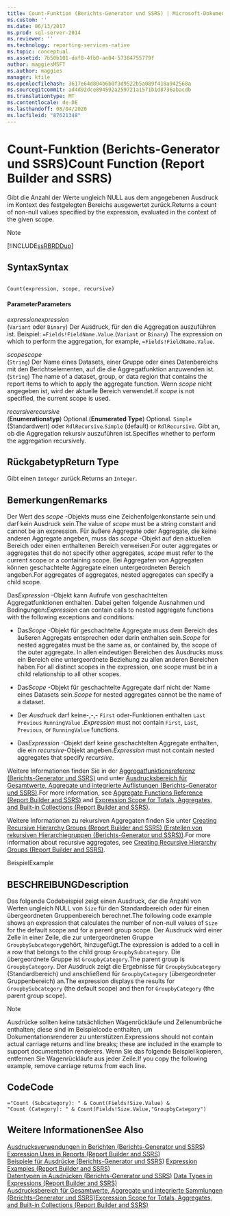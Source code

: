 ```yaml
---
title: Count-Funktion (Berichts-Generator und SSRS) | Microsoft-Dokumentation
ms.custom: ''
ms.date: 06/13/2017
ms.prod: sql-server-2014
ms.reviewer: ''
ms.technology: reporting-services-native
ms.topic: conceptual
ms.assetid: 7b50b101-daf8-4fb0-ae04-57384755779f
author: maggiesMSFT
ms.author: maggies
manager: kfile
ms.openlocfilehash: 3617e64d804b6b0f3d9522b5a089f418a942568a
ms.sourcegitcommit: ad4d92dce894592a259721a1571b1d8736abacdb
ms.translationtype: MT
ms.contentlocale: de-DE
ms.lasthandoff: 08/04/2020
ms.locfileid: "87621348"
---
```

# <a name="count-function-report-builder-and-ssrs"></a><span data-ttu-id="2efbc-102">Count-Funktion (Berichts-Generator und SSRS)</span><span class="sxs-lookup"><span data-stu-id="2efbc-102">Count Function (Report Builder and SSRS)</span></span>
  <span data-ttu-id="2efbc-103">Gibt die Anzahl der Werte ungleich NULL aus dem angegebenen Ausdruck im Kontext des festgelegten Bereichs ausgewertet zurück.</span><span class="sxs-lookup"><span data-stu-id="2efbc-103">Returns a count of non-null values specified by the expression, evaluated in the context of the given scope.</span></span>  
  
> [!NOTE]  
>  [!INCLUDE[ssRBRDDup](../../includes/ssrbrddup-md.md)]  
  
## <a name="syntax"></a><span data-ttu-id="2efbc-104">Syntax</span><span class="sxs-lookup"><span data-stu-id="2efbc-104">Syntax</span></span>  
  
```  
  
Count(expression, scope, recursive)  
```  
  
#### <a name="parameters"></a><span data-ttu-id="2efbc-105">Parameter</span><span class="sxs-lookup"><span data-stu-id="2efbc-105">Parameters</span></span>  
 <span data-ttu-id="2efbc-106">*expression*</span><span class="sxs-lookup"><span data-stu-id="2efbc-106">*expression*</span></span>  
 <span data-ttu-id="2efbc-107">(`Variant` oder `Binary`) Der Ausdruck, für den die Aggregation auszuführen ist. Beispiel: `=Fields!FieldName.Value`.</span><span class="sxs-lookup"><span data-stu-id="2efbc-107">(`Variant` or `Binary`) The expression on which to perform the aggregation, for example, `=Fields!FieldName.Value`.</span></span>  
  
 <span data-ttu-id="2efbc-108">*scope*</span><span class="sxs-lookup"><span data-stu-id="2efbc-108">*scope*</span></span>  
 <span data-ttu-id="2efbc-109">(`String`) Der Name eines Datasets, einer Gruppe oder eines Datenbereichs mit den Berichtselementen, auf die die Aggregatfunktion anzuwenden ist.</span><span class="sxs-lookup"><span data-stu-id="2efbc-109">(`String`) The name of a dataset, group, or data region that contains the report items to which to apply the aggregate function.</span></span> <span data-ttu-id="2efbc-110">Wenn *scope* nicht angegeben ist, wird der aktuelle Bereich verwendet.</span><span class="sxs-lookup"><span data-stu-id="2efbc-110">If *scope* is not specified, the current scope is used.</span></span>  
  
 <span data-ttu-id="2efbc-111">*recursive*</span><span class="sxs-lookup"><span data-stu-id="2efbc-111">*recursive*</span></span>  
 <span data-ttu-id="2efbc-112">(**Enumerationstyp**) Optional.</span><span class="sxs-lookup"><span data-stu-id="2efbc-112">(**Enumerated Type**) Optional.</span></span> <span data-ttu-id="2efbc-113">`Simple` (Standardwert) oder `RdlRecursive`.</span><span class="sxs-lookup"><span data-stu-id="2efbc-113">`Simple` (default) or `RdlRecursive`.</span></span> <span data-ttu-id="2efbc-114">Gibt an, ob die Aggregation rekursiv auszuführen ist.</span><span class="sxs-lookup"><span data-stu-id="2efbc-114">Specifies whether to perform the aggregation recursively.</span></span>  
  
## <a name="return-type"></a><span data-ttu-id="2efbc-115">Rückgabetyp</span><span class="sxs-lookup"><span data-stu-id="2efbc-115">Return Type</span></span>  
 <span data-ttu-id="2efbc-116">Gibt einen `Integer` zurück.</span><span class="sxs-lookup"><span data-stu-id="2efbc-116">Returns an `Integer`.</span></span>  
  
## <a name="remarks"></a><span data-ttu-id="2efbc-117">Bemerkungen</span><span class="sxs-lookup"><span data-stu-id="2efbc-117">Remarks</span></span>  
 <span data-ttu-id="2efbc-118">Der Wert des *scope* -Objekts muss eine Zeichenfolgenkonstante sein und darf kein Ausdruck sein.</span><span class="sxs-lookup"><span data-stu-id="2efbc-118">The value of *scope* must be a string constant and cannot be an expression.</span></span> <span data-ttu-id="2efbc-119">Für äußere Aggregate oder Aggregate, die keine anderen Aggregate angeben, muss das *scope* -Objekt auf den aktuellen Bereich oder einen enthaltenen Bereich verweisen.</span><span class="sxs-lookup"><span data-stu-id="2efbc-119">For outer aggregates or aggregates that do not specify other aggregates, *scope* must refer to the current scope or a containing scope.</span></span> <span data-ttu-id="2efbc-120">Bei Aggregaten von Aggregaten können geschachtelte Aggregate einen untergeordneten Bereich angeben.</span><span class="sxs-lookup"><span data-stu-id="2efbc-120">For aggregates of aggregates, nested aggregates can specify a child scope.</span></span>  
  
 <span data-ttu-id="2efbc-121">Das*Expression* -Objekt kann Aufrufe von geschachtelten Aggregatfunktionen enthalten. Dabei gelten folgende Ausnahmen und Bedingungen:</span><span class="sxs-lookup"><span data-stu-id="2efbc-121">*Expression* can contain calls to nested aggregate functions with the following exceptions and conditions:</span></span>  
  
-   <span data-ttu-id="2efbc-122">Das*Scope* -Objekt für geschachtelte Aggregate muss dem Bereich des äußeren Aggregats entsprechen oder darin enthalten sein.</span><span class="sxs-lookup"><span data-stu-id="2efbc-122">*Scope* for nested aggregates must be the same as, or contained by, the scope of the outer aggregate.</span></span> <span data-ttu-id="2efbc-123">In allen eindeutigen Bereichen des Ausdrucks muss ein Bereich eine untergeordnete Beziehung zu allen anderen Bereichen haben.</span><span class="sxs-lookup"><span data-stu-id="2efbc-123">For all distinct scopes in the expression, one scope must be in a child relationship to all other scopes.</span></span>  
  
-   <span data-ttu-id="2efbc-124">Das*Scope* -Objekt für geschachtelte Aggregate darf nicht der Name eines Datasets sein.</span><span class="sxs-lookup"><span data-stu-id="2efbc-124">*Scope* for nested aggregates cannot be the name of a dataset.</span></span>  
  
-   <span data-ttu-id="2efbc-125">Der *Ausdruck* darf keine-,-,- `First` oder-Funktionen enthalten `Last` `Previous` `RunningValue` .</span><span class="sxs-lookup"><span data-stu-id="2efbc-125">*Expression* must not contain `First`, `Last`, `Previous`, or `RunningValue` functions.</span></span>  
  
-   <span data-ttu-id="2efbc-126">Das*Expression* -Objekt darf keine geschachtelten Aggregate enthalten, die ein *recursive*-Objekt angeben.</span><span class="sxs-lookup"><span data-stu-id="2efbc-126">*Expression* must not contain nested aggregates that specify *recursive*.</span></span>  
  
 <span data-ttu-id="2efbc-127">Weitere Informationen finden Sie in der [Aggregatfunktionsreferenz (Berichts-Generator und SSRS)](report-builder-functions-aggregate-functions-reference.md) und unter [Ausdrucksbereich für Gesamtwerte, Aggregate und integrierte Auflistungen (Berichts-Generator und SSRS)](expression-scope-for-totals-aggregates-and-built-in-collections.md).</span><span class="sxs-lookup"><span data-stu-id="2efbc-127">For more information, see [Aggregate Functions Reference &#40;Report Builder and SSRS&#41;](report-builder-functions-aggregate-functions-reference.md) and [Expression Scope for Totals, Aggregates, and Built-in Collections &#40;Report Builder and SSRS&#41;](expression-scope-for-totals-aggregates-and-built-in-collections.md).</span></span>  
  
 <span data-ttu-id="2efbc-128">Weitere Informationen zu rekursiven Aggregaten finden Sie unter [Creating Recursive Hierarchy Groups (Report Builder and SSRS) (Erstellen von rekursiven Hierarchiegruppen (Berichts-Generator und SSRS))](creating-recursive-hierarchy-groups-report-builder-and-ssrs.md).</span><span class="sxs-lookup"><span data-stu-id="2efbc-128">For more information about recursive aggregates, see [Creating Recursive Hierarchy Groups &#40;Report Builder and SSRS&#41;](creating-recursive-hierarchy-groups-report-builder-and-ssrs.md).</span></span>  
  
 <span data-ttu-id="2efbc-129">Beispiel</span><span class="sxs-lookup"><span data-stu-id="2efbc-129">Example</span></span>  
  
## <a name="description"></a><span data-ttu-id="2efbc-130">BESCHREIBUNG</span><span class="sxs-lookup"><span data-stu-id="2efbc-130">Description</span></span>  
 <span data-ttu-id="2efbc-131">Das folgende Codebeispiel zeigt einen Ausdruck, der die Anzahl von Werten ungleich NULL von `Size` für den Standardbereich oder für einen übergeordneten Gruppenbereich berechnet.</span><span class="sxs-lookup"><span data-stu-id="2efbc-131">The following code example shows an expression that calculates the number of non-null values of `Size` for the default scope and for a parent group scope.</span></span> <span data-ttu-id="2efbc-132">Der Ausdruck wird einer Zelle in einer Zeile, die zur untergeordneten Gruppe `GroupbySubcategory`gehört, hinzugefügt.</span><span class="sxs-lookup"><span data-stu-id="2efbc-132">The expression is added to a cell in a row that belongs to the child group `GroupbySubcategory`.</span></span> <span data-ttu-id="2efbc-133">Die übergeordnete Gruppe ist `GroupbyCategory`.</span><span class="sxs-lookup"><span data-stu-id="2efbc-133">The parent group is `GroupbyCategory`.</span></span> <span data-ttu-id="2efbc-134">Der Ausdruck zeigt die Ergebnisse für `GroupbySubcategory` (Standardbereich) und anschließend für `GroupbyCategory` (übergeordneter Gruppenbereich) an.</span><span class="sxs-lookup"><span data-stu-id="2efbc-134">The expression displays the results for `GroupbySubcategory` (the default scope) and then for `GroupbyCategory` (the parent group scope).</span></span>  
  
> [!NOTE]  
>  <span data-ttu-id="2efbc-135">Ausdrücke sollten keine tatsächlichen Wagenrückläufe und Zeilenumbrüche enthalten; diese sind im Beispielcode enthalten, um Dokumentationsrenderer zu unterstützen.</span><span class="sxs-lookup"><span data-stu-id="2efbc-135">Expressions should not contain actual carriage returns and line breaks; these are included in the example to support documentation renderers.</span></span> <span data-ttu-id="2efbc-136">Wenn Sie das folgende Beispiel kopieren, entfernen Sie Wagenrückläufe aus jeder Zeile.</span><span class="sxs-lookup"><span data-stu-id="2efbc-136">If you copy the following example, remove carriage returns from each line.</span></span>  
  
## <a name="code"></a><span data-ttu-id="2efbc-137">Code</span><span class="sxs-lookup"><span data-stu-id="2efbc-137">Code</span></span>  
  
```  
="Count (Subcategory): " & Count(Fields!Size.Value) &   
"Count (Category): " & Count(Fields!Size.Value,"GroupbyCategory")  
```  
  
## <a name="see-also"></a><span data-ttu-id="2efbc-138">Weitere Informationen</span><span class="sxs-lookup"><span data-stu-id="2efbc-138">See Also</span></span>  
 <span data-ttu-id="2efbc-139">[Ausdrucksverwendungen in Berichten &#40;Berichts-Generator und SSRS&#41;](expression-uses-in-reports-report-builder-and-ssrs.md) </span><span class="sxs-lookup"><span data-stu-id="2efbc-139">[Expression Uses in Reports &#40;Report Builder and SSRS&#41;](expression-uses-in-reports-report-builder-and-ssrs.md) </span></span>  
 <span data-ttu-id="2efbc-140">[Beispiele für Ausdrücke &#40;Berichts-Generator und SSRS&#41;](expression-examples-report-builder-and-ssrs.md) </span><span class="sxs-lookup"><span data-stu-id="2efbc-140">[Expression Examples &#40;Report Builder and SSRS&#41;](expression-examples-report-builder-and-ssrs.md) </span></span>  
 <span data-ttu-id="2efbc-141">[Datentypen in Ausdrücken (Berichts-Generator und SSRS)](expressions-report-builder-and-ssrs.md) </span><span class="sxs-lookup"><span data-stu-id="2efbc-141">[Data Types in Expressions &#40;Report Builder and SSRS&#41;](expressions-report-builder-and-ssrs.md) </span></span>  
 [<span data-ttu-id="2efbc-142">Ausdrucksbereich für Gesamtwerte, Aggregate und integrierte Sammlungen &#40;Berichts-Generator und SSRS&#41;</span><span class="sxs-lookup"><span data-stu-id="2efbc-142">Expression Scope for Totals, Aggregates, and Built-in Collections &#40;Report Builder and SSRS&#41;</span></span>](expression-scope-for-totals-aggregates-and-built-in-collections.md)  
  
  
